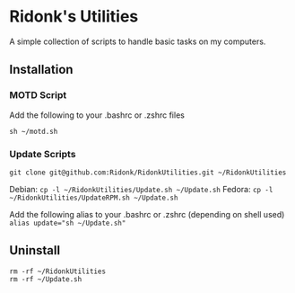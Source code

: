 # Ridonk\'s Utilities

A simple collection of scripts to handle basic tasks on my computers.

## Installation

### MOTD Script

Add the following to your .bashrc or .zshrc files

`sh ~/motd.sh`

### Update Scripts
`git clone git@github.com:Ridonk/RidonkUtilities.git ~/RidonkUtilities`

Debian: `cp -l ~/RidonkUtilities/Update.sh ~/Update.sh`
Fedora: `cp -l ~/RidonkUtilities/UpdateRPM.sh ~/Update.sh`

Add the following alias to your .bashrc or .zshrc (depending on shell used)
`alias update="sh ~/Update.sh"`

## Uninstall

```
rm -rf ~/RidonkUtilities
rm -rf ~/Update.sh
```

